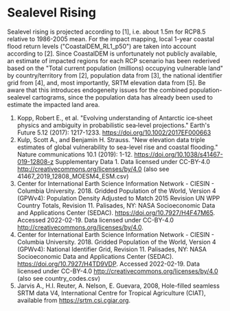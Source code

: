 # Sealevel Rising

Sealevel rising is projected according to [1], i.e. about 1.5m for RCP8.5 relative to 1986-2005 mean. For the impact mapping, local 1-year coastal flood return levels ("CoastalDEM_RL1_p50") are taken into account according to [2]. Since CoastalDEM is unfortunately not publicly available, an estimate of impacted regions for each RCP scenario has been rederived based on the "Total current population (millions) occupying vulnerable land" by country/territory from [2], population data from [3], the national identifier grid from [4], and, most importantly, SRTM elevation data from [5]. Be aware that this introduces endogeneity issues for the combined population-sealevel cartograms, since the population data has already been used to estimate the impacted land area.

1. Kopp, Robert E., et al. "Evolving understanding of Antarctic ice‐sheet physics and ambiguity in probabilistic sea‐level projections." Earth's Future 5.12 (2017): 1217-1233. https://doi.org/10.1002/2017EF000663
2. Kulp, Scott A., and Benjamin H. Strauss. "New elevation data triple estimates of global vulnerability to sea-level rise and coastal flooding." Nature communications 10.1 (2019): 1-12. https://doi.org/10.1038/s41467-019-12808-z Supplementary Data 1. Data licensed under CC-BY-4.0 http://creativecommons.org/licenses/by/4.0 (also see 41467_2019_12808_MOESM4_ESM.csv)
3. Center for International Earth Science Information Network - CIESIN - Columbia University. 2018. Gridded Population of the World, Version 4 (GPWv4): Population Density Adjusted to Match 2015 Revision UN WPP Country Totals, Revision 11. Palisades, NY: NASA Socioeconomic Data and Applications Center (SEDAC). https://doi.org/10.7927/H4F47M65. Accessed 2022-02-19. Data licensed under CC-BY-4.0 http://creativecommons.org/licenses/by/4.0.
4. Center for International Earth Science Information Network - CIESIN - Columbia University. 2018. Gridded Population of the World, Version 4 (GPWv4): National Identifier Grid, Revision 11. Palisades, NY: NASA Socioeconomic Data and Applications Center (SEDAC). https://doi.org/10.7927/H4TD9VDP. Accessed 2022-02-19. Data licensed under CC-BY-4.0 http://creativecommons.org/licenses/by/4.0 (also see country_codes.csv)
5. Jarvis A., H.I. Reuter, A. Nelson, E. Guevara, 2008, Hole-filled seamless SRTM data V4, International Centre for Tropical Agriculture (CIAT), available from
https://srtm.csi.cgiar.org.